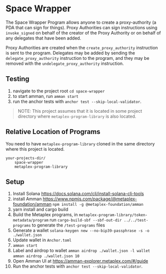 # Space Wrapper

The Space Wrapper Program allows anyone to create a proxy-authority (a PDA that can sign for things).
Proxy Authorities can sign instructions using `invoke_signed` on behalf of the creator of the Proxy Authority or on behalf of any delegates that have been added.

Proxy Authorities are created when the `create_proxy_authority` instruction is sent to the program.
Delegates may be added by sending the `delegate_proxy_authority` instruction to the program, and they may be removed with the `undelegate_proxy_authority` instruction.

## Testing

1. navigate to the project root `cd space-wrapper`
2. to start amman, run `amman start`
3. run the anchor tests with `anchor test --skip-local-validator`.

> NOTE: This project assumes that it is located in some project directory where `metaplex-program-library` is also located.

## Relative Location of Programs

You need to have `metaplex-program-library` cloned in the same directory where this project is located.

```
your-projects-dir/
    space-wrapper
    metaplex-program-library
```

## Setup

1. Install Solana https://docs.solana.com/cli/install-solana-cli-tools
2. install Amman
   https://www.npmjs.com/package/@metaplex-foundation/amman
   `npm install -g @metaplex-foundation/amman`
3. yarn install and cargo build
4. Build the Metaplex programs, in `metaplex-program-library/token-metadata/program` run `cargo-build-sbf --sbf-out-dir ../../test-programs` to generate the `/test-programs` files
5. Generate a wallet `solana-keygen new --no-bip39-passphrase -s -o ./wallet.json`
6. Update wallet in `Anchor.toml`
7. `amman start`
8. Label and airdrop to wallet
   `amman airdrop ./wallet.json -l wallet`
   `amman airdrop ./wallet.json 10`
9. Open Amman UI at https://amman-explorer.metaplex.com/#/guide
10. Run the anchor tests with `anchor test --skip-local-validator`.
